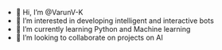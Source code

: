 - 👋 Hi, I’m @VarunV-K
- 👀 I’m interested in developing intelligent and interactive bots
- 🌱 I’m currently learning Python and Machine learning
- 💞️ I’m looking to collaborate on projects on AI

<!---
VarunV-K/VarunV-K is a ✨ special ✨ repository because its `README.md` (this file) appears on your GitHub profile.
You can click the Preview link to take a look at your changes.
--->
